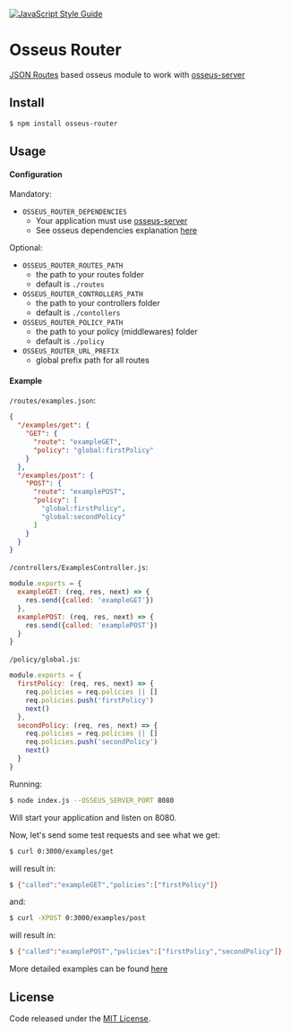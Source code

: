[![JavaScript Style Guide](https://cdn.rawgit.com/standard/standard/master/badge.svg)](https://github.com/standard/standard)

# Osseus Router

[JSON Routes](https://github.com/gimox/json-routing) based osseus module to work with [osseus-server](https://github.com/colucom/osseus-server)

## Install
```bash
$ npm install osseus-router
```

## Usage

#### Configuration

Mandatory:

* `OSSEUS_ROUTER_DEPENDENCIES`
	* Your application must use [osseus-server](https://github.com/colucom/osseus-server)
	* See osseus dependencies explanation [here](https://github.com/colucom/osseus#dependencies)

Optional:

* `OSSEUS_ROUTER_ROUTES_PATH`
	* the path to your routes folder
	* default is `./routes`
* `OSSEUS_ROUTER_CONTROLLERS_PATH`
	* the path to your controllers folder
	* default is `./contollers`
* `OSSEUS_ROUTER_POLICY_PATH`
	* the path to your policy (middlewares) folder
	* default is `./policy`
* `OSSEUS_ROUTER_URL_PREFIX`
	* global prefix path for all routes

#### Example

`/routes/examples.json`:

```json
{
  "/examples/get": {
    "GET": {
      "route": "exampleGET",
      "policy": "global:firstPolicy"
    }
  },
  "/examples/post": {
    "POST": {
      "route": "examplePOST",
      "policy": [
        "global:firstPolicy",
        "global:secondPolicy"
      ]
    }
  }
}
```

`/controllers/ExamplesController.js`:

```javascript
module.exports = {
  exampleGET: (req, res, next) => {
    res.send({called: 'exampleGET'})
  },
  examplePOST: (req, res, next) => {
    res.send({called: 'examplePOST'})
  }
}
```

`/policy/global.js`:

```javascript
module.exports = {
  firstPolicy: (req, res, next) => {
    req.policies = req.policies || []
    req.policies.push('firstPolicy')
    next()
  },
  secondPolicy: (req, res, next) => {
    req.policies = req.policies || []
    req.policies.push('secondPolicy')
    next()
  }
}
```

Running:

```bash
$ node index.js --OSSEUS_SERVER_PORT 8080
```

Will start your application and listen on 8080.

Now, let's send some test requests and see what we get:

```bash
$ curl 0:3000/examples/get
```

will result in:

```bash
$ {"called":"exampleGET","policies":["firstPolicy"]}
```

and:

```bash
$ curl -XPOST 0:3000/examples/post
```

will result in:

```bash
$ {"called":"examplePOST","policies":["firstPolicy","secondPolicy"]}
```

More detailed examples can be found [here](https://github.com/gimox/json-routing)

## License
Code released under the [MIT License](https://github.com/colucom/osseus-router/blob/master/LICENSE).

